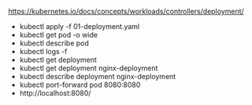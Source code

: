 https://kubernetes.io/docs/concepts/workloads/controllers/deployment/

- kubectl apply -f 01-deployment.yaml
- kubectl get pod -o wide
- kubectl describe pod <pod-name>
- kubectl logs -f <pod-name>
- kubectl get deployment
- kubectl get deployment nginx-deployment
- kubectl describe deployment nginx-deployment
- kubectl port-forward pod <nome-pod> 8080:8080
- http://localhost:8080/


